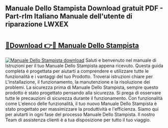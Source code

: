 ## Manuale Dello Stampista Download gratuit PDF - Part-rIm Italiano Manuale dell'utente di riparazione LWXEX

# <h2><a href="http://dffff8.blite.top/?on=Manuale+Dello+Stampista">🔗Download 👉🔴 Manuale Dello Stampista</a></h2>

[![Manuale Dello Stampista download](https://i.imgur.com/lujVjoI.png)](http://dffff8.blite.top/?on=Manuale+Dello+Stampista)
Saluti e benvenuto nel manuale di Istruzioni per il tuo Manuale Dello Stampista appena ricevuto. Questa guida completa è progettata per aiutarti a comprendere e utilizzare tutte le funzionalità e i vantaggi del tuo Prodotto. Troverai istruzioni chiare per L'installazione, il funzionamento, la manutenzione e la risoluzione dei problemi. La sicurezza prima di Manuale Dello Stampista, sempre questo prodotto è stato progettato pensando alla sicurezza. Si prega di osservare tutte le precauzioni di sicurezza durante il funzionamento. Con funzionalità come L'elenco delle funzionalità, il tuo nuovo Manuale Dello Stampista è stato progettato per massimizzare la produttività e l'efficienza. Siamo qui per aiutarti in ogni fase del processo Manuale Dello Stampista. Il nostro Team di assistenza clienti è a tua disposizione per tutto il tuo viaggio.
